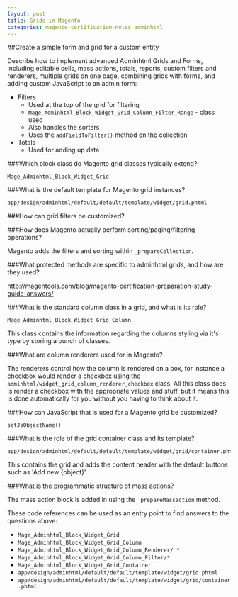```yaml
---
layout: post
title: Grids in Magento
categories: magento-certification-notes adminhtml
---
```


##Create a simple form and grid for a custom entity

Describe how to implement advanced Adminhtml Grids and Forms, including editable cells, mass actions, totals, reports, custom filters and renderers, multiple grids on one page, combining grids with forms, and adding custom JavaScript to an admin form:

- Filters
	- Used at the top of the grid for filtering
	- `Mage_Adminhtml_Block_Widget_Grid_Column_Filter_Range` - class used
	- Also handles the sorters
	- Uses the `addFieldToFilter()` method on the collection
- Totals
	- Used for adding up data

###Which block class do Magento grid classes typically extend?

	Mage_Adminhtml_Block_Widget_Grid

###What is the default template for Magento grid instances?

	app/design/adminhtml/default/default/template/widget/grid.phtml

###How can grid filters be customized?

###How does Magento actually perform sorting/paging/filtering operations?

Magento adds the filters and sorting within `_prepareCollection`.

###What protected methods are specific to adminhtml grids, and how are they used?

http://magentools.com/blog/magento-certification-preparation-study-guide-answers/

###What is the standard column class in a grid, and what is its role?

	Mage_Adminhtml_Block_Widget_Grid_Column

This class contains the information regarding the columns styling via it's type by storing a bunch of classes.

###What are column renderers used for in Magento?

The renderers control how the column is rendered on a box, for instance a checkbox would render a checkbox
using the `adminhtml/widget_grid_column_renderer_checkbox` class. All this class does is render a checkbox with the appropriate values and stuff, but it means this is done automatically for you without you having to think about it.

###How can JavaScript that is used for a Magento grid be customized?

	setJsObjectName()

###What is the role of the grid container class and its template?

	app/design/adminhtml/default/default/template/widget/grid/container.phtml

This contains the grid and adds the content header with the default buttons such as 'Add new {object}'.

###What is the programmatic structure of mass actions? 

The mass action block is added in using the `_prepareMassaction` method.

These code references can be used as an entry point to find answers to the questions above:

- `Mage_Adminhtml_Block_Widget_Grid`
- `Mage_Adminhtml_Block_Widget_Grid_Column`
- `Mage_Adminhtml_Block_Widget_Grid_Column_Renderer/ *`
- `Mage_Adminhtml_Block_Widget_Grid_Column_Filter/* `
- `Mage_Adminhtml_Block_Widget_Grid_Container`
- `app/design/adminhtml/default/default/template/widget/grid.phtml`
- `app/design/adminhtml/default/default/template/widget/grid/container.phtml`
